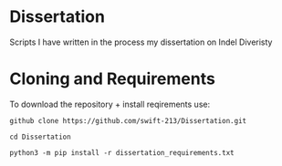 # Dissertation

Scripts I have written in the process my dissertation on Indel Diveristy

# Cloning and Requirements

To download the repository + install reqirements use:

```
github clone https://github.com/swift-213/Dissertation.git

cd Dissertation

python3 -m pip install -r dissertation_requirements.txt

```

